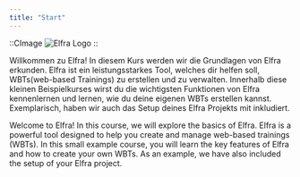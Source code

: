 ```yaml
---
title: "Start"
---
```


::CImage
![Elfra Logo](/courses/elfra-getting-started/Elfra-logo.jpg)
::

Willkommen zu Elfra! In diesem Kurs werden wir die Grundlagen von Elfra erkunden. Elfra ist ein leistungsstarkes Tool, welches dir helfen soll, WBTs(web-based Trainings) zu erstellen und zu verwalten.
Innerhalb diese kleinen Beispielkurses wirst du die wichtigsten Funktionen von Elfra kennenlernen und lernen, wie du deine eigenen WBTs erstellen kannst. Exemplarisch, haben wir auch das Setup deines Elfra Projekts mit inkludiert.

Welcome to Elfra! In this course, we will explore the basics of Elfra. Elfra is a powerful tool designed to help you create and manage web-based trainings (WBTs).
In this small example course, you will learn the key features of Elfra and how to create your own WBTs. As an example, we have also included the setup of your Elfra project.

